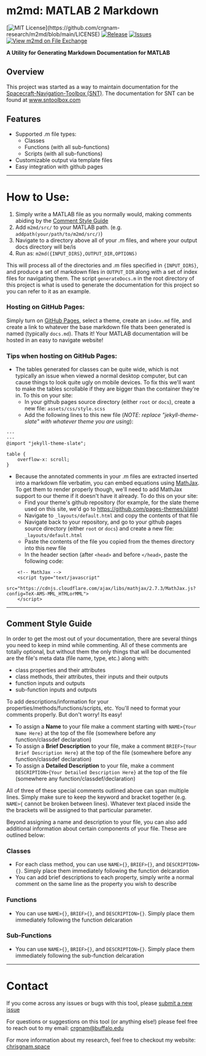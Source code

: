 # m2md: MATLAB 2 Markdown

[![MIT License](https://img.shields.io/apm/l/atomic-design-ui.svg?)](https://github.com/crgnam-research/m2md/blob/main/LICENSE)
[![Release](https://img.shields.io/github/v/release/crgnam-research/m2md?include_prereleases)](https://github.com/crgnam-research/m2md/releases/tag/0.9.3)
[![Issues](https://img.shields.io/github/issues/crgnam-research/m2md)](https://github.com/crgnam-research/m2md/issues)
[![View m2md on File Exchange](https://www.mathworks.com/matlabcentral/images/matlab-file-exchange.svg)](https://www.mathworks.com/matlabcentral/fileexchange/88046-m2md)

**A Utility for Generating Markdown Documentation for MATLAB**

## Overview
This project was started as a way to maintain documentation for the [Spacecraft-Navigation-Toolbox (SNT)](https://github.com/crgnam-research/spacecraft-navigation-toolbox).  The documentation for SNT can be found at www.sntoolbox.com

## Features
- Supported .m file types:
  - Classes
  - Functions (with all sub-functions)
  - Scripts (with all sub-functions)
- Customizable output via template files
- Easy integration with github pages

***

# How to Use:

1. Simply write a MATLAB file as you normally would, making comments abiding by the [Comment Style Guide](#comment-style-guide)
4. Add `m2md/src/` to your MATLAB path.  (e.g. `addpath(your/path/to/m2md/src/)`)
5. Navigate to a directory above all of your .m files, and where your output docs directory will be/is
6. Run as: `m2md({INPUT_DIRS},OUTPUT_DIR,OPTIONS)`

This will process all of the directories and .m files specified in `{INPUT_DIRS}`, and produce a set of markdown files in `OUTPUT_DIR` along with a set of index files for navigating them.  The script `generateDocs.m` in the root directory of this project is what is used to generate the documentation for this project so you can refer to it as an example.

### Hosting on GitHub Pages:
Simply turn on [GitHub Pages](https://guides.github.com/features/pages/), select a theme, create an `index.md` file, and create a link to whatever the base markdown file thats been generated is named (typically `docs.md`).  Thats it!  Your MATLAB documentation will be hosted in an easy to navigate website!

### Tips when hosting on GitHub Pages:

- The tables generated for classes can be quite wide, which is not typically an issue when viewed a normal desktop computer, but can cause things to look quite ugly on mobile devices.  To fix this we'll want to make the tables scrollable if they are bigger than the container they're in.  To this on your site:
  - In your github pages source directory (either `root` or `docs`), create a new file: `assets/css/style.scss`
  - Add the following lines to this new file (*NOTE: replace "jekyll-theme-slate" with whatever theme you are using*):
```
---
---
@import "jekyll-theme-slate";

table {
    overflow-x: scroll;
}
```
- Because the annotated comments in your .m files are extracted inserted into a markdown file verbatim, you can embed equations using [MathJax](https://www.mathjax.org/).  To get them to render properly though, we'll need to add MathJax support to our theme if it doesn't have it already.  To do this on your site:
  - Find your theme's github repository (for example, for the slate theme used on this site, we'd go to https://github.com/pages-themes/slate)
  - Navigate to `_layouts/default.html` and copy the contents of that file
  - Navigate back to your repository, and go to your github pages source directory (either `root` or `docs`) and create a new file: `_layouts/default.html`
  - Paste the contents of the file you copied from the themes directory into this new file
  - In the header section (after `<head>` and before `</head>`, paste the following code:
```
    <!-- MathJax -->
    <script type="text/javascript"
      src="https://cdnjs.cloudflare.com/ajax/libs/mathjax/2.7.3/MathJax.js?config=TeX-AMS-MML_HTMLorMML">
    </script>
```

***
## Comment Style Guide
In order to get the most out of your documentation, there are several things you need to keep in mind while commenting.  All of these comments are totally optional, but without them the only things that will be documented are the file's meta data (file name, type, etc.) along with:

- class properties and their attributes
- class methods, their attributes, their inputs and their outputs
- function inputs and outputs
- sub-function inputs and outputs

To add descriptions/information for your properties/methods/functions/scripts, etc. You'll need to format your comments properly.  But don't worry!  Its easy!

- To assign a **Name** to your file make a comment starting with `NAME>{Your Name Here}` at the top of the file (somewhere before any function/classdef declaration)
- To assign a **Brief Description** to your file, make a comment `BRIEF>{Your Brief Description Here}` at the top of the file (somewhere before any function/classdef declaration)
- To assign a **Detailed Description** to your file, make a comment `DESCRIPTION>{Your Detailed Description Here}` at the top of the file (somewhere any function/classdef/declaration)

All of three of these special comments outlined above can span multiple lines.  Simply make sure to keep the keyword and bracket together (e.g. `NAME>{` cannot be broken between lines).  Whatever text placed inside the the brackets will be assigned to that particular parameter.

Beyond assigning a name and description to your file, you can also add additional information about certain components of your file.  These are outlined below:

### Classes
- For each class method, you can use `NAME>{}`, `BRIEF>{}`, and `DESCRIPTION>{}`. Simply place them immediately following the function delcaration
- You can add brief descriptions to each property, simply write a normal comment on the same line as the property you wish to describe

### Functions
- You can use `NAME>{}`, `BRIEF>{}`, and `DESCRIPTION>{}`.  Simply place them immediately following the function delcaration

### Sub-Functions
- You can use `NAME>{}`, `BRIEF>{}`, and `DESCRIPTION>{}`.  Simply place them immediately following the sub-function delcaration

***
# Contact
If you come across any issues or bugs with this tool, please [submit a new issue](https://github.com/crgnam-research/m2md/issues)

For questions or suggestions on this tool (or anything else!) please feel free to reach out to my email: [crgnam@buffalo.edu](mailto:crgnam@buffalo.edu)

For more information about my research, feel free to checkout my website: [chrisgnam.space](chrisgnam.space)
